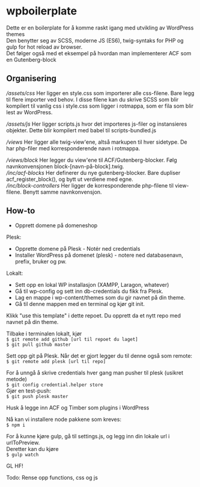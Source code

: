 # wpboilerplate
Dette er en boilerplate for å komme raskt igang med utvikling av WordPress themes\
Den benytter seg av SCSS, moderne JS (ES6), twig-syntaks for PHP og gulp for hot reload av browser. \
Det følger også med et eksempel på hvordan man implementerer ACF som en Gutenberg-block

## Organisering
*/assets/css* Her ligger en style.css som importerer alle css-filene. Bare legg til flere importer ved behov. I disse filene kan du skrive SCSS som blir kompilert til vanlig css i style.css som ligger i rotmappa, som er fila som blir lest av WordPress.

*/assets/js* Her ligger scripts.js hvor det importeres js-filer og instansieres objekter. Dette blir kompilert med babel til scripts-bundled.js

*/views* Her ligger alle twig-view'ene, altså markupen til hver sidetype. De har php-filer med korresponderende navn i rotmappa.

*/views/block* Her legger du view'ene til ACF/Gutenberg-blocker. Følg navnkonvensjonen block-[navn-på-block].twig.\
*/inc/acf-blocks* Her definerer du nye gutenberg-blocker. Bare dupliser acf_register_block(), og bytt ut verdiene med egne.\
*/inc/block-controllers* Her ligger de korresponderende php-filene til view-filene. Benytt samme navnkonvensjon.


## How-to
- Opprett domene på domeneshop

Plesk: 
  - Opprette domene på Plesk - Notér ned credentials
  - Installer WordPress på domenet (plesk) - notere ned databasenavn, prefix, bruker og pw.

Lokalt:
  - Sett opp en lokal WP installasjon (XAMPP, Laragon, whatever)
  - Gå til wp-config og sett inn db-credentials du fikk fra Plesk.
  - Lag en mappe i wp-content/themes som du gir navnet på din theme.
  - Gå til denne mappen med en terminal og kjør git init.

Klikk "use this template" i dette repoet. Du opprett da et nytt repo med navnet på din theme.

Tilbake i terminalen lokalt, kjør\
```$ git remote add github [url til repoet du laget]```\
```$ git pull github master```

Sett opp git på Plesk. Når det er gjort legger du til denne også som remote:\
```$ git remote add plesk [url til repo]```

For å unngå å skrive credentials hver gang man pusher til plesk (usikret metode)\
```$ git config credential.helper store```\
Gjør en test-push:\
```$ git push plesk master```

Husk å legge inn ACF og Timber som plugins i WordPress

Nå kan vi installere node pakkene som kreves:\
```$ npm i```

For å kunne kjøre gulp, gå til settings.js, og legg inn din lokale url i urlToPreview.\
Deretter kan du kjøre\
```$ gulp watch```

GL HF!


Todo: Rense opp functions, css og js
